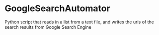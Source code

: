 GoogleSearchAutomator
=====================

Python script that reads in a list from a text file, and writes the urls of the search results from Google Search Engine
